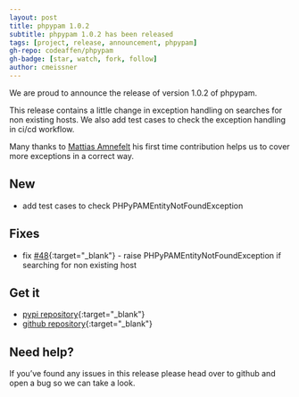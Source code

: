```yaml
---
layout: post
title: phpypam 1.0.2
subtitle: phpypam 1.0.2 has been released
tags: [project, release, announcement, phpypam]
gh-repo: codeaffen/phpypam
gh-badge: [star, watch, fork, follow]
author: cmeissner
---
```


We are proud to announce the release of version 1.0.2 of phpypam.

This release contains a little change in exception handling on searches for non existing hosts.
We also add test cases to check the exception handling in ci/cd workflow.

Many thanks to [Mattias Amnefelt](https://github.com/mattiasa) his first time contribution helps us to cover more exceptions in a correct way.

## New

* add test cases to check PHPyPAMEntityNotFoundException

## Fixes

* fix [#48](https://github.com/codeaffen/phpypam/issues/48){:target="_blank"} - raise PHPyPAMEntityNotFoundException if searching for non existing host

## Get it

* [pypi repository](https://pypi.org/project/phpypam/){:target="_blank"}
* [github repository](https://github.com/codeaffen/phpypam){:target="_blank"}

## Need help?

If you’ve found any issues in this release please head over to github and open a bug so we can take a look.
